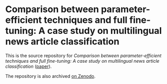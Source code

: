 # Comparison between parameter-efficient techniques and full fine-tuning: A case study on multilingual news article classification

This is the source repository for _Comparison between parameter-efficient techniques and full fine-tuning: A case study on multilingual news article classification_ ([paper](https://journals.plos.org/plosone/article?id=10.1371/journal.pone.0301738)).

The repository is also archived [on Zenodo](https://doi.org/10.5281/zenodo.10066649).